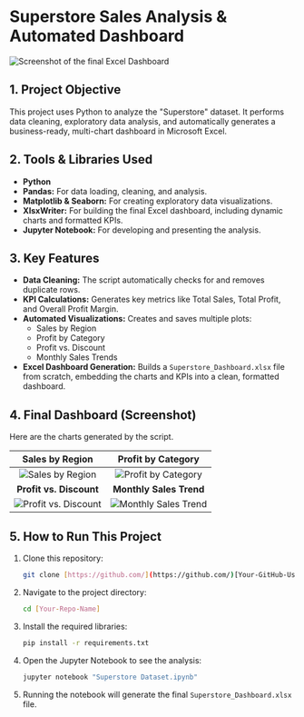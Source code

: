 # Superstore Sales Analysis & Automated Dashboard

![Screenshot of the final Excel Dashboard](dashboard_screenshot.png)

## 1. Project Objective

This project uses Python to analyze the "Superstore" dataset. It performs data cleaning, exploratory data analysis, and automatically generates a business-ready, multi-chart dashboard in Microsoft Excel.

## 2. Tools & Libraries Used

* **Python**
* **Pandas:** For data loading, cleaning, and analysis.
* **Matplotlib & Seaborn:** For creating exploratory data visualizations.
* **XlsxWriter:** For building the final Excel dashboard, including dynamic charts and formatted KPIs.
* **Jupyter Notebook:** For developing and presenting the analysis.

## 3. Key Features

* **Data Cleaning:** The script automatically checks for and removes duplicate rows.
* **KPI Calculations:** Generates key metrics like Total Sales, Total Profit, and Overall Profit Margin.
* **Automated Visualizations:** Creates and saves multiple plots:
    * Sales by Region
    * Profit by Category
    * Profit vs. Discount
    * Monthly Sales Trends
* **Excel Dashboard Generation:** Builds a `Superstore_Dashboard.xlsx` file from scratch, embedding the charts and KPIs into a clean, formatted dashboard.

## 4. Final Dashboard (Screenshot)

Here are the charts generated by the script.

| Sales by Region                               | Profit by Category                                |
| :--------------------------------------------: | :-----------------------------------------------: |
| ![Sales by Region](sales_by_region.png)        | ![Profit by Category](profit_by_category.png)     |
| **Profit vs. Discount** | **Monthly Sales Trend** |
| ![Profit vs. Discount](profit_vs_discount.png) | ![Monthly Sales Trend](monthly_sales_trend.png) |

## 5. How to Run This Project

1.  Clone this repository:
    ```bash
    git clone [https://github.com/](https://github.com/)[Your-GitHub-Username]/[Your-Repo-Name].git
    ```
2.  Navigate to the project directory:
    ```bash
    cd [Your-Repo-Name]
    ```
3.  Install the required libraries:
    ```bash
    pip install -r requirements.txt
    ```
4.  Open the Jupyter Notebook to see the analysis:
    ```bash
    jupyter notebook "Superstore Dataset.ipynb"
    ```
5.  Running the notebook will generate the final `Superstore_Dashboard.xlsx` file.
